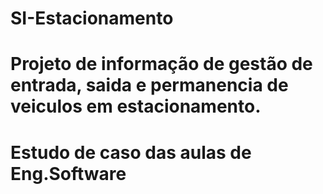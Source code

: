 # SI-Estacionamento
# Projeto de informação de gestão de entrada, saida e permanencia de veiculos em estacionamento.
# Estudo de caso das aulas de Eng.Software
